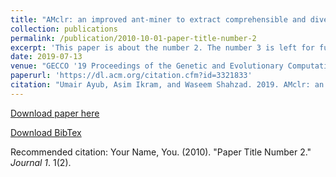 ```yaml
---
title: "AMclr: an improved ant-miner to extract comprehensible and diverse classification rules"
collection: publications
permalink: /publication/2010-10-01-paper-title-number-2
excerpt: 'This paper is about the number 2. The number 3 is left for future work.'
date: 2019-07-13
venue: "GECCO '19 Proceedings of the Genetic and Evolutionary Computation Conference"
paperurl: 'https://dl.acm.org/citation.cfm?id=3321833'
citation: "Umair Ayub, Asim Ikram, and Waseem Shahzad. 2019. AMclr: an improved ant-miner to extract comprehensible and diverse classification rules. In Proceedings of the Genetic and Evolutionary Computation Conference (GECCO '19), Manuel López-Ibáñez (Ed.). ACM, New York, NY, USA, 4-12. DOI: https://doi.org/10.1145/3321707.3321833"
---
```


[Download paper here](https://dl.acm.org/citation.cfm?id=3321833)

[Download BibTex](amclr.bib)

Recommended citation: Your Name, You. (2010). "Paper Title Number 2." <i>Journal 1</i>. 1(2).